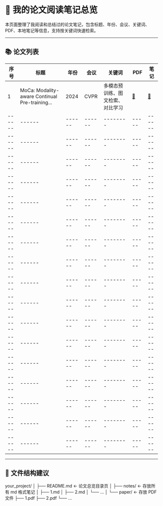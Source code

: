 # 🧠 我的论文阅读笔记总览

本页面整理了我阅读和总结过的论文笔记，包含标题、年份、会议、关键词、PDF、本地笔记等信息，支持按关键词快速检索。

---

## 📚 论文列表

| 序号 | 标题 | 年份 | 会议 | 关键词 | PDF | 笔记 |
|------|------|------|------|--------|-----|------|
| 1 | MoCa: Modality-aware Continual Pre-training... | 2024 | CVPR | 多模态预训练、图文检索、对比学习 | [📄](paper/MoCa2024.pdf) | [📘](notes/MoCa2024.md) |
|------|------|------|------|--------|-----|------|
|------|------|------|------|--------|-----|------|
|------|------|------|------|--------|-----|------|
|------|------|------|------|--------|-----|------|
|------|------|------|------|--------|-----|------|
|------|------|------|------|--------|-----|------|
|------|------|------|------|--------|-----|------|
|------|------|------|------|--------|-----|------|
|------|------|------|------|--------|-----|------|
|------|------|------|------|--------|-----|------|
|------|------|------|------|--------|-----|------|
|------|------|------|------|--------|-----|------|
|------|------|------|------|--------|-----|------|
|------|------|------|------|--------|-----|------|
|------|------|------|------|--------|-----|------|
|------|------|------|------|--------|-----|------|
|------|------|------|------|--------|-----|------|


---

## 📁 文件结构建议
your_project/
│
├── README.md ← 论文总览目录页
│
├── notes/ ← 存放所有 md 格式笔记
│ ├── 1.md
│ ├── 2.md
│ └── ...
│
└── paper/ ← 存放 PDF 文件
├── 1.pdf
├── 2.pdf
└── ...


